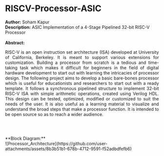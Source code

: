 # RISCV-Processor-ASIC

**Author:** Soham Kapur
<br>
**Description:** ASIC Implementation of a 4-Stage Pipelined 32-bit RISC-V Processor
<br>
<br>
**Abstract:**
<br>
<p align="justify">
RISC-V is an open instruction set architecture (ISA) developed at University of California, Berkeley.
It is meant to support various extensions for customization. Building
 a processor from scratch is a tedious and time-taking task which makes it difficult for
 beginners in the field of digital hardware development to start out with learning the
 intricacies of processor design.
 The following project aims to develop a basic bare-bones processor which is useful for
 educationists and researchers to start out with a ready template. It follows a synchronous
 pipelined structure to implement 32-bit RISC-V ISA with simple arithmetic operations,
 created using Verilog HDL. This design can be tested, optimized, modified or customized
 to suit the needs of the user. It is also useful as a learning material to visualize and
 understand the broad steps that make a processor function. It is intended to be open
source so as to reach a wider audience.
</p>
<br>
<br>
<p>
**Block Diagram:**
<br>
![Processor_Architecture](https://github.com/user-attachments/assets/8b3b51b1-678b-4712-9591-f52adbdfefb6)
</p>
